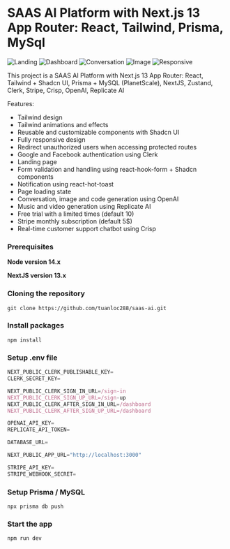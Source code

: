 # SAAS AI Platform with Next.js 13 App Router: React, Tailwind, Prisma, MySql

![Landing](https://res.cloudinary.com/dbiliw2ja/image/upload/v1689919609/landing_sbiqnh.png)
![Dashboard](https://res.cloudinary.com/dbiliw2ja/image/upload/v1689919608/dashboard_wrsrcl.png)
![Conversation](https://res.cloudinary.com/dbiliw2ja/image/upload/v1689919609/conversationTab_tvezys.png)
![Image](https://res.cloudinary.com/dbiliw2ja/image/upload/v1689919609/imageTab_dk3ruz.png)
![Responsive](https://res.cloudinary.com/dbiliw2ja/image/upload/v1689919609/responsive_fuwpco.png)

This project is a SAAS AI Platform with Next.js 13 App Router: 
    React, Tailwind + Shadcn UI, Prisma + MySQL (PlanetScale), 
    NextJS, Zustand, Clerk, Stripe, Crisp, OpenAI, Replicate AI

Features:

- Tailwind design
- Tailwind animations and effects
- Reusable and customizable components with Shadcn UI 
- Fully responsive design
- Redirect unauthorized users when accessing protected routes
- Google and Facebook authentication using Clerk
- Landing page
- Form validation and handling using react-hook-form + Shadcn components
- Notification using react-hot-toast
- Page loading state
- Conversation, image and code generation using OpenAI
- Music and video generation using Replicate AI
- Free trial with a limited times (default 10)
- Stripe monthly subscription (default 5$)
- Real-time customer support chatbot using Crisp

### Prerequisites

**Node version 14.x**

**NextJS version 13.x**

### Cloning the repository

```shell
git clone https://github.com/tuanloc288/saas-ai.git
```

### Install packages

```shell
npm install
```

### Setup .env file


```js
NEXT_PUBLIC_CLERK_PUBLISHABLE_KEY=
CLERK_SECRET_KEY=

NEXT_PUBLIC_CLERK_SIGN_IN_URL=/sign-in
NEXT_PUBLIC_CLERK_SIGN_UP_URL=/sign-up
NEXT_PUBLIC_CLERK_AFTER_SIGN_IN_URL=/dashboard
NEXT_PUBLIC_CLERK_AFTER_SIGN_UP_URL=/dashboard

OPENAI_API_KEY=
REPLICATE_API_TOKEN=

DATABASE_URL=

NEXT_PUBLIC_APP_URL="http://localhost:3000"

STRIPE_API_KEY=
STRIPE_WEBHOOK_SECRET=
```

### Setup Prisma / MySQL 

```shell
npx prisma db push

```

### Start the app

```shell
npm run dev
```
